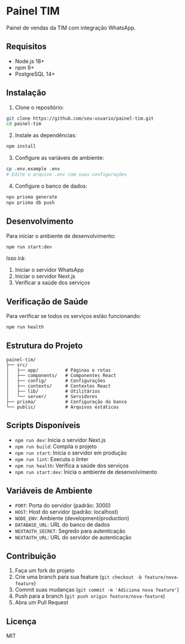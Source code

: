 # Painel TIM

Painel de vendas da TIM com integração WhatsApp.

## Requisitos

- Node.js 18+
- npm 9+
- PostgreSQL 14+

## Instalação

1. Clone o repositório:
```bash
git clone https://github.com/seu-usuario/painel-tim.git
cd painel-tim
```

2. Instale as dependências:
```bash
npm install
```

3. Configure as variáveis de ambiente:
```bash
cp .env.example .env
# Edite o arquivo .env com suas configurações
```

4. Configure o banco de dados:
```bash
npx prisma generate
npx prisma db push
```

## Desenvolvimento

Para iniciar o ambiente de desenvolvimento:

```bash
npm run start:dev
```

Isso irá:
1. Iniciar o servidor WhatsApp
2. Iniciar o servidor Next.js
3. Verificar a saúde dos serviços

## Verificação de Saúde

Para verificar se todos os serviços estão funcionando:

```bash
npm run health
```

## Estrutura do Projeto

```
painel-tim/
├── src/
│   ├── app/          # Páginas e rotas
│   ├── components/   # Componentes React
│   ├── config/       # Configurações
│   ├── contexts/     # Contextos React
│   ├── lib/          # Utilitários
│   └── server/       # Servidores
├── prisma/           # Configuração do banco
└── public/           # Arquivos estáticos
```

## Scripts Disponíveis

- `npm run dev`: Inicia o servidor Next.js
- `npm run build`: Compila o projeto
- `npm run start`: Inicia o servidor em produção
- `npm run lint`: Executa o linter
- `npm run health`: Verifica a saúde dos serviços
- `npm run start:dev`: Inicia o ambiente de desenvolvimento

## Variáveis de Ambiente

- `PORT`: Porta do servidor (padrão: 3000)
- `HOST`: Host do servidor (padrão: localhost)
- `NODE_ENV`: Ambiente (development/production)
- `DATABASE_URL`: URL do banco de dados
- `NEXTAUTH_SECRET`: Segredo para autenticação
- `NEXTAUTH_URL`: URL do servidor de autenticação

## Contribuição

1. Faça um fork do projeto
2. Crie uma branch para sua feature (`git checkout -b feature/nova-feature`)
3. Commit suas mudanças (`git commit -m 'Adiciona nova feature'`)
4. Push para a branch (`git push origin feature/nova-feature`)
5. Abra um Pull Request

## Licença

MIT
